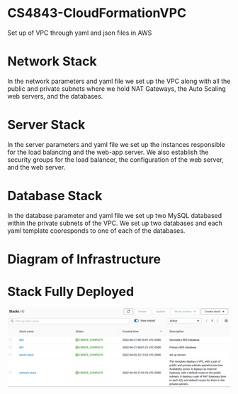 # CS4843-CloudFormationVPC
Set up of VPC through yaml and json files in AWS

# Network Stack
In the network parameters and yaml file we set up the VPC along with all the public and
private subnets where we hold NAT Gateways, the Auto Scaling web servers, 
and the databases.

# Server Stack
In the server parameters and yaml file we set up the instances responsible for the load balancing and the web-app server. We also establish the security groups for the load balancer, the configuration of the web server, and the web server.

# Database Stack
In the database parameter and yaml file we set up two MySQL databased within the private subnets of the VPC. We set up two databases and each yaml template cooresponds to one of each of the databases.

# Diagram of Infrastructure

# Stack Fully Deployed
![alt text](https://github.com/amoren11/CS4843-CloudformationVPC/blob/main/AWS_CloudFormation_ScreenShot.png?raw=true)

